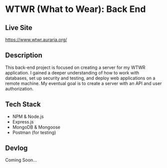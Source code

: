 # WTWR (What to Wear): Back End

## Live Site

https://www.wtwr.auraria.org/

## Description

This back-end project is focused on creating a server for my WTWR application. I gained a deeper understanding of how to work with databases, set up security and testing, and deploy web applications on a remote machine. My eventual goal is to create a server with an API and user authorization.

## Tech Stack

- NPM & Node.js
- Express.js
- MongoDB & Mongoose
- Postman (for testing)

## Devlog

Coming Soon...

